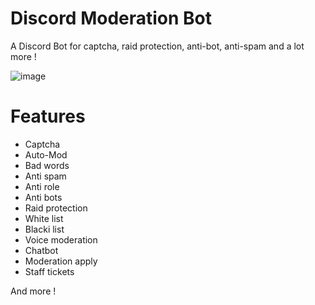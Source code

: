# Discord Moderation Bot 
A Discord Bot for captcha, raid protection, anti-bot, anti-spam and a lot more ! 

![image](https://user-images.githubusercontent.com/88579983/210184219-66a056c1-e64e-4309-b747-a50c12cb9093.png)

# Features
- Captcha 
- Auto-Mod
- Bad words
- Anti spam
- Anti role 
- Anti bots
- Raid protection
- White list 
- Blacki list 
- Voice moderation 
- Chatbot 
- Moderation apply 
- Staff tickets

And more ! 
